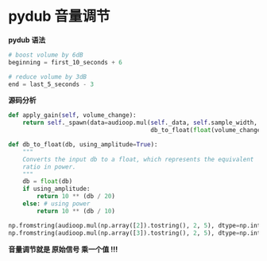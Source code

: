 # pydub 音量调节

**pydub 语法**

```python
# boost volume by 6dB
beginning = first_10_seconds + 6

# reduce volume by 3dB
end = last_5_seconds - 3
```



**源码分析**

```python
def apply_gain(self, volume_change):
    return self._spawn(data=audioop.mul(self._data, self.sample_width,
                                        db_to_float(float(volume_change))))
```

```python
def db_to_float(db, using_amplitude=True):
    """
    Converts the input db to a float, which represents the equivalent
    ratio in power.
    """
    db = float(db)
    if using_amplitude:
        return 10 ** (db / 20)
    else: # using power
        return 10 ** (db / 10)
```



```python
np.fromstring(audioop.mul(np.array([2]).tostring(), 2, 5), dtype=np.int64) # 10
np.fromstring(audioop.mul(np.array([3]).tostring(), 2, 5), dtype=np.int64) # 15
```



**音量调节就是 原始信号 乘一个值 !!!**

